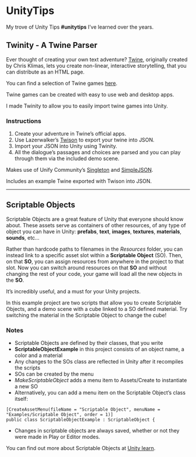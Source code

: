 # UnityTips
My trove of Unity Tips **#unitytips** I’ve learned over the years.  

## Twinity - A Twine Parser
Ever thought of creating your own text adventure? [Twine](https://twinery.org), originally created by Chris Klimas, lets you create non-linear, interactive storytelling, that you can distribute as an HTML page.

You can find a selection of Twine games [here](https://itch.io/games/tag-twine).

Twine games can be created with easy to use web and desktop apps. 

I made Twinity to allow you to easily import twine games into Unity.

### Instructions
1. Create your adventure in Twine’s official apps.
2. Use Lazerwalker’s [Twison](https://github.com/lazerwalker) to export your twine into JSON.
3. Import your JSON into Unity using Twinity.
4. All the dialogue’s passages and choices are parsed and you can play through them via the included demo scene.

Makes use of Unify Community’s [Singleton](http://wiki.unity3d.com/index.php/Singleton) and [SimpleJSON](http://wiki.unity3d.com/index.php/SimpleJSON).

Includes an example Twine exported with Twison into JSON.

***

## Scriptable Objects
Scriptable Objects are a great feature of Unity that everyone should know about.
These assets serve as containers of other resources, of any type of object you can have in Unity: **prefabs**, **text**, **images**, **textures**, **materials**, **sounds**, etc…

Rather than hardcode paths to filenames in the *Resources* folder, you can instead link to a specific asset slot within a **Scriptable Object** (SO).
Then, on that **SO**, you can assign resources from anywhere in the project to that slot. Now you can switch around resources on that **SO** and without changing the rest of your code, your game will load all the new objects in the **SO**.
 
It’s incredibly useful, and a must for your Unity projects.

In this example project are two scripts that allow you to create Scriptable Objects, and a demo scene with a cube linked to a SO defined material. Try switching the material in the Scriptable Object to change the cube!

### Notes
- Scriptable Objects are defined by their classes, that you write
- **ScriptableObjectExample** in this project consists of an object name, a color and a material
- Any changes to the SOs class are reflected in Unity after it recompiles the scripts
- SOs can be created by the menu
- *MakeScriptableObject* adds a menu item to Assets/Create to instantiate a new SO
- Alternatively, you can add a menu item on the Scriptable Object’s class itself: 

```
[CreateAssetMenu(fileName = "Scriptable Object", menuName = "Examples/Scriptable Object", order = 1)]
public class ScriptableObjectExample : ScriptableObject {
```

- Changes in scriptable objects are always saved, whether or not they were made in Play or Editor modes.

You can find out more about Scriptable Objects at [Unity learn](https://unity3d.com/learn/tutorials/modules/beginner/live-training-archive/scriptable-objects).

